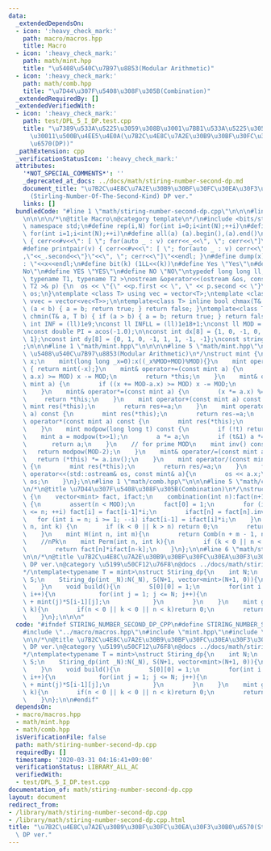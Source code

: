 ```yaml
---
data:
  _extendedDependsOn:
  - icon: ':heavy_check_mark:'
    path: macro/macros.hpp
    title: Macro
  - icon: ':heavy_check_mark:'
    path: math/mint.hpp
    title: "\u5408\u540C\u7B97\u8853(Modular Arithmetic)"
  - icon: ':heavy_check_mark:'
    path: math/comb.hpp
    title: "\u7D44\u307F\u5408\u308F\u305B(Combination)"
  _extendedRequiredBy: []
  _extendedVerifiedWith:
  - icon: ':heavy_check_mark:'
    path: test/DPL_5_I_DP.test.cpp
    title: "\u7389\u533A\u5225\u3059\u308B\u3001\u7BB1\u533A\u5225\u3057\u306A\u3044\
      \u30011\u500B\u4EE5\u4E0A(\u7B2C\u4E8C\u7A2E\u30B9\u30BF\u30FC\u30EA\u30F3\u30B0\
      \u6570(DP))"
  _pathExtension: cpp
  _verificationStatusIcon: ':heavy_check_mark:'
  attributes:
    '*NOT_SPECIAL_COMMENTS*': ''
    _deprecated_at_docs: ../docs/math/stiring-number-second-dp.md
    document_title: "\u7B2C\u4E8C\u7A2E\u30B9\u30BF\u30FC\u30EA\u30F3\u30B0\u6570\
      (Stirling-Number-Of-The-Second-Kind) DP ver."
    links: []
  bundledCode: "#line 1 \"math/stiring-number-second-dp.cpp\"\n\n\n#line 1 \"macro/macros.hpp\"\
    \n\n\n\n/*\n@title Macro\n@category template\n*/\n#include <bits/stdc++.h>\nusing\
    \ namespace std;\n#define rep(i,N) for(int i=0;i<int(N);++i)\n#define rep1(i,N)\
    \ for(int i=1;i<int(N);++i)\n#define all(a) (a).begin(),(a).end()\n#define print(v)\
    \ { cerr<<#v<<\": [ \"; for(auto _ : v) cerr<<_<<\", \"; cerr<<\"]\"<<endl; }\n\
    #define printpair(v) { cerr<<#v<<\": [ \"; for(auto _ : v) cerr<<\"{\"<<_.first<<\"\
    ,\"<<_.second<<\"}\"<<\", \"; cerr<<\"]\"<<endl; }\n#define dump(x) cerr<<#x<<\"\
    : \"<<x<<endl;\n#define bit(k) (1LL<<(k))\n#define Yes \"Yes\"\n#define No \"\
    No\"\n#define YES \"YES\"\n#define NO \"NO\"\ntypedef long long ll;\n\ntemplate<\
    \ typename T1, typename T2 >\nostream &operator<<(ostream &os, const pair< T1,\
    \ T2 >& p) {\n  os << \"{\" <<p.first << \", \" << p.second << \"}\";\n  return\
    \ os;\n}\ntemplate <class T> using vec = vector<T>;\ntemplate <class T> using\
    \ vvec = vector<vec<T>>;\n\ntemplate<class T> inline bool chmax(T& a, T b) { if\
    \ (a < b) { a = b; return true; } return false; }\ntemplate<class T> inline bool\
    \ chmin(T& a, T b) { if (a > b) { a = b; return true; } return false; }\n\nconst\
    \ int INF = (ll)1e9;\nconst ll INFLL = (ll)1e18+1;\nconst ll MOD = (ll)1e9+7;\n\
    \nconst double PI = acos(-1.0);\n\nconst int dx[8] = {1, 0, -1, 0, 1, -1, -1,\
    \ 1};\nconst int dy[8] = {0, 1, 0, -1, 1, 1, -1, -1};\nconst string dir = \"DRUL\"\
    ;\n\n\n#line 1 \"math/mint.hpp\"\n\n\n\n#line 5 \"math/mint.hpp\"\n/*\n@title\
    \ \u5408\u540C\u7B97\u8853(Modular Arithmetic)\n*/\nstruct mint {\n    long long\
    \ x;\n    mint(long long _x=0):x((_x%MOD+MOD)%MOD){}\n    mint operator-() const\
    \ { return mint(-x);}\n    mint& operator+=(const mint a) {\n        if ((x +=\
    \ a.x) >= MOD) x -= MOD;\n        return *this;\n    }\n    mint& operator-=(const\
    \ mint a) {\n        if ((x += MOD-a.x) >= MOD) x -= MOD;\n        return *this;\n\
    \    }\n    mint& operator*=(const mint a) {\n        (x *= a.x) %= MOD;\n   \
    \     return *this;\n    }\n    mint operator+(const mint a) const {\n       \
    \ mint res(*this);\n        return res+=a;\n    }\n    mint operator-(const mint\
    \ a) const {\n        mint res(*this);\n        return res-=a;\n    }\n    mint\
    \ operator*(const mint a) const {\n        mint res(*this);\n        return res*=a;\n\
    \    }\n    mint modpow(long long t) const {\n        if (!t) return 1;\n    \
    \    mint a = modpow(t>>1);\n        a *= a;\n        if (t&1) a *= *this;\n \
    \       return a;\n    }\n    // for prime MOD\n    mint inv() const {\n     \
    \   return modpow(MOD-2);\n    }\n    mint& operator/=(const mint a) {\n     \
    \   return (*this) *= a.inv();\n    }\n    mint operator/(const mint a) const\
    \ {\n        mint res(*this);\n        return res/=a;\n    }\n    friend std::ostream&\
    \ operator<<(std::ostream& os, const mint& a){\n        os << a.x;\n        return\
    \ os;\n    }\n};\n\n#line 1 \"math/comb.hpp\"\n\n\n#line 5 \"math/comb.hpp\"\n\
    \n/*\n@title \u7D44\u307F\u5408\u308F\u305B(Combination)\n*/\nstruct combination\
    \ {\n    vector<mint> fact, ifact;\n    combination(int n):fact(n+1),ifact(n+1)\
    \ {\n        assert(n < MOD);\n        fact[0] = 1;\n        for (int i = 1; i\
    \ <= n; ++i) fact[i] = fact[i-1]*i;\n        ifact[n] = fact[n].inv();\n     \
    \   for (int i = n; i >= 1; --i) ifact[i-1] = ifact[i]*i;\n    }\n    mint Comb(int\
    \ n, int k) {\n        if (k < 0 || k > n) return 0;\n        return fact[n]*ifact[k]*ifact[n-k];\n\
    \    }\n    mint H(int n, int m){\n        return Comb(n + m - 1, n);\n    }\n\
    \    //nPk\n    mint Perm(int n, int k){\n        if (k < 0 || n < k) return 0;\n\
    \        return fact[n]*ifact[n-k];\n    }\n};\n\n#line 6 \"math/stiring-number-second-dp.cpp\"\
    \n\n/*\n@title \u7B2C\u4E8C\u7A2E\u30B9\u30BF\u30FC\u30EA\u30F3\u30B0\u6570(Stirling-Number-Of-The-Second-Kind)\
    \ DP ver.\n@category \u5199\u50CF12\u76F8\n@docs ../docs/math/stiring-number-second-dp.md\n\
    */\ntemplate<typename T = mint>\nstruct Stiring_dp{\n    int N;\n    vector<vector<mint>>\
    \ S;\n    Stiring_dp(int _N):N(_N), S(N+1, vector<mint>(N+1, 0)){\n        build();\n\
    \    }\n    void build(){\n        S[0][0] = 1;\n        for(int i = 1; i <= N;\
    \ i++){\n            for(int j = 1; j <= N; j++){\n                S[i][j] = S[i-1][j-1]\
    \ + mint(j)*S[i-1][j];\n            }\n        }\n    }\n    mint get(int n, int\
    \ k){\n        if(n < 0 || k < 0 || n < k)return 0;\n        return S[n][k];\n\
    \    }\n};\n\n\n"
  code: "#ifndef STIRING_NUMBER_SECOND_DP_CPP\n#define STIRING_NUMBER_SECOND_DP_CPP\n\
    #include \"../macro/macros.hpp\"\n#include \"mint.hpp\"\n#include \"comb.hpp\"\
    \n\n/*\n@title \u7B2C\u4E8C\u7A2E\u30B9\u30BF\u30FC\u30EA\u30F3\u30B0\u6570(Stirling-Number-Of-The-Second-Kind)\
    \ DP ver.\n@category \u5199\u50CF12\u76F8\n@docs ../docs/math/stiring-number-second-dp.md\n\
    */\ntemplate<typename T = mint>\nstruct Stiring_dp{\n    int N;\n    vector<vector<mint>>\
    \ S;\n    Stiring_dp(int _N):N(_N), S(N+1, vector<mint>(N+1, 0)){\n        build();\n\
    \    }\n    void build(){\n        S[0][0] = 1;\n        for(int i = 1; i <= N;\
    \ i++){\n            for(int j = 1; j <= N; j++){\n                S[i][j] = S[i-1][j-1]\
    \ + mint(j)*S[i-1][j];\n            }\n        }\n    }\n    mint get(int n, int\
    \ k){\n        if(n < 0 || k < 0 || n < k)return 0;\n        return S[n][k];\n\
    \    }\n};\n\n#endif"
  dependsOn:
  - macro/macros.hpp
  - math/mint.hpp
  - math/comb.hpp
  isVerificationFile: false
  path: math/stiring-number-second-dp.cpp
  requiredBy: []
  timestamp: '2020-03-31 04:16:41+09:00'
  verificationStatus: LIBRARY_ALL_AC
  verifiedWith:
  - test/DPL_5_I_DP.test.cpp
documentation_of: math/stiring-number-second-dp.cpp
layout: document
redirect_from:
- /library/math/stiring-number-second-dp.cpp
- /library/math/stiring-number-second-dp.cpp.html
title: "\u7B2C\u4E8C\u7A2E\u30B9\u30BF\u30FC\u30EA\u30F3\u30B0\u6570(Stirling-Number-Of-The-Second-Kind)\
  \ DP ver."
---
```

